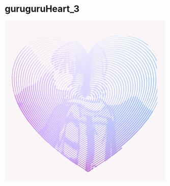# guruguruHeart_3
![](https://github.com/yuyurigi/guruguruHeart_3/blob/main/スクリーンショット%202020-12-12%205.12.46.png?raw=true)
